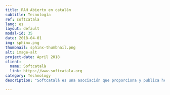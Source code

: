 ```yaml
---
title: RAH Abierto en catalán
subtitle: Tecnología
ref: softcatala
lang: es
layout: default
modal-id: 35
date: 2018-04-01
img: sphinx.png
thumbnail: sphinx-thumbnail.png
alt: image-alt
project-date: April 2018
client:
  name: Softcatalà
  link: https://www.softcatala.org 
category: Technology
description: "Softcatalà es una asociación que proporciona y publica herramientas informáticas abiertas para catalanoparlantes. Quería disponer de un sistema de reconocimiento del habla (RAH) de código abierto destinado a profesionales del desarrollo, <i>makers>/i> y posibles entidades proveedoras tecnológicas que quisieran integrar el catalán en sus servicios. Para construir una versión inicial de RAH en catalán, creamos un corpus de grabaciones con su transcripción, aprovechando los vídeos subtitulados disponibles de la televisión catalana. Luego, con la tecnología CMUSphinx, entrenamos los modelos de RAH. Cerramos esta fase de desarrollo con la publicación de los modelos de RAH y los <i>scripts</i> necesarios para compilarlos en <a href='https://github.com/collectivat/cmusphinx-models'>github</a> para el uso de la comunidad."

---
```

